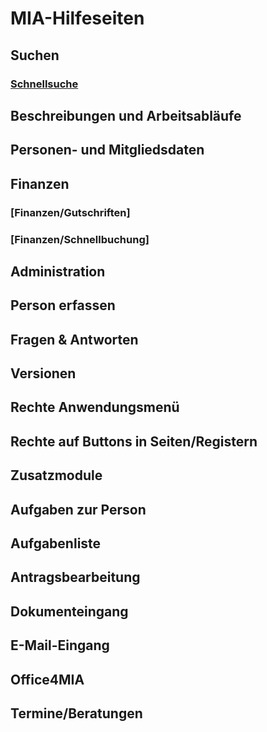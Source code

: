 # MIA-Hilfeseiten
## Suchen
### [Schnellsuche](Schnellsuche.md)
## Beschreibungen und Arbeitsabläufe
## Personen- und Mitgliedsdaten
## Finanzen
### [Finanzen/Gutschriften]
### [Finanzen/Schnellbuchung]
## Administration
## Person erfassen
## Fragen & Antworten
## Versionen
## Rechte Anwendungsmenü
## Rechte auf Buttons in Seiten/Registern
## Zusatzmodule
## Aufgaben zur Person
## Aufgabenliste
## Antragsbearbeitung
## Dokumenteingang
## E-Mail-Eingang
## Office4MIA
## Termine/Beratungen

